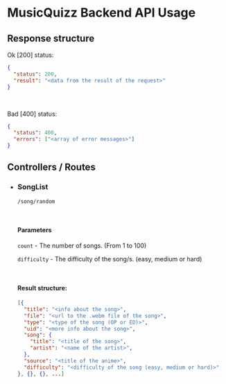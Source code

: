# MusicQuizz Backend API Usage


## Response structure
Ok [200] status:
```json
{
  "status": 200,
  "result": "<data from the result of the request>"
}
```
<br />
  
Bad [400] status:
```json
{
  "status": 400,
  "errors": ["<array of error messages>"]
}
```


## Controllers / Routes

- ### SongList

  ```
  /song/random
  ```
  <br />
  
  #### Parameters
  
  
  `count` - The number of songs. (From 1 to 100)
  
  `difficulty` - The difficulty of the song/s. (easy, medium or hard)

  <br />

  #### Result structure:
  
  ```json
  [{
    "title": "<info about the song>",
    "file": "<url to the .webm file of the song>",
    "type": "<type of the song (OP or ED)>",
    "uid": "<more info about the song>",
    "song": {
      "title": "<title of the song>",
      "artist": "<name of the artist>",
    },
    "source": "<title of the anime>",
    "difficulty": "<difficulty of the song (easy, medium or hard)>"
  }, {}, {}, ...]
  ```
